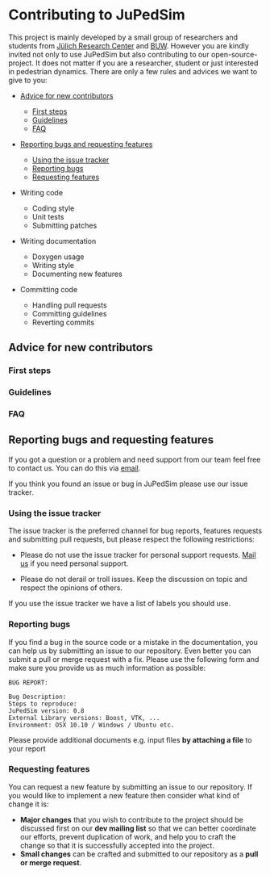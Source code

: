 Contributing to JuPedSim
========================

This project is mainly developed by a small group of researchers and students from [Jülich Research Center](http://www.fz-juelich.de/en) and [BUW](http://www.uni-wuppertal.de/).
However you are kindly invited not only to use JuPedSim but also contributing to our open-source-project.
It does not matter if you are a researcher, student or just interested in pedestrian dynamics.
There are only a few rules and advices we want to give to you:

- [Advice for new contributors](#advice-for-new-contributors)
    - [First steps](#first-steps)
    - [Guidelines](#guidelines)
    - [FAQ](#faq)

- [Reporting bugs and requesting features](#reporting-bugs-and-requesting-features)
    - [Using the issue tracker](#using-the-issue-tracker)
    - [Reporting bugs](#reporting-bugs)
    - [Requesting features](#requesting-features)

- Writing code
    - Coding style
    - Unit tests
    - Submitting patches

- Writing documentation
    - Doxygen usage
    - Writing style
    - Documenting new features

- Committing code
    - Handling pull requests
    - Committing guidelines
    - Reverting commits

## Advice for new contributors

### First steps

### Guidelines

### FAQ

## Reporting bugs and requesting features
If you got a question or a problem and need support from our team feel free to contact us.
You can do this via [email](mailto:dev@jupedsim.org).

If you think you found an issue or bug in JuPedSim please use our issue tracker.

### Using the issue tracker

The issue tracker is the preferred channel for bug reports, features requests and submitting pull requests, but please respect the following restrictions:

- Please do not use the issue tracker for personal support requests. [Mail us](mailto:dev@jupedsim.org) if you need personal support.

- Please do not derail or troll issues. Keep the discussion on topic and respect the opinions of others.

If you use the issue tracker we have a list of labels you should use.

### Reporting bugs

If you find a bug in the source code or a mistake in the documentation, you can help us by submitting an issue to our repository.
Even better you can submit a pull or merge request with a fix. Please use the following form and make sure you provide us as much information as possible:

~~~
BUG REPORT:

Bug Description:
Steps to reproduce:
JuPedSim version: 0.8
External Library versions: Boost, VTK, ...
Environment: OSX 10.10 / Windows / Ubuntu etc.
~~~

Please provide additional documents e.g. input files **by attaching a file** to your report

### Requesting features

You can request a new feature by submitting an issue to our repository. If you would like to implement a new feature then consider what kind of change it is:

- **Major changes** that you wish to contribute to the project should be discussed first on our **dev mailing list** so that we can better coordinate our efforts, prevent duplication of work, and help you to craft the change so that it is successfully accepted into the project.
- **Small changes** can be crafted and submitted to our repository as a **pull or merge request**.
